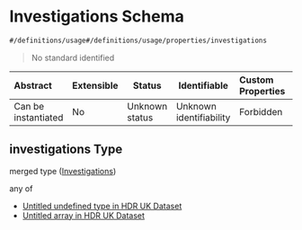 # Investigations Schema

```txt
#/definitions/usage#/definitions/usage/properties/investigations
```




> No standard identified
>

| Abstract            | Extensible | Status         | Identifiable            | Custom Properties | Additional Properties | Access Restrictions | Defined In                                                                                         |
| :------------------ | ---------- | -------------- | ----------------------- | :---------------- | --------------------- | ------------------- | -------------------------------------------------------------------------------------------------- |
| Can be instantiated | No         | Unknown status | Unknown identifiability | Forbidden         | Allowed               | none                | [dataset.schema.json\*](../../../schema/dataset/latest/dataset.schema.json "open original schema") |

## investigations Type

merged type ([Investigations](dataset-definitions-usage-properties-investigations.md))

any of

-   [Untitled undefined type in HDR UK Dataset](dataset-definitions-usage-properties-investigations-anyof-0.md "check type definition")
-   [Untitled array in HDR UK Dataset](dataset-definitions-usage-properties-investigations-anyof-1.md "check type definition")

